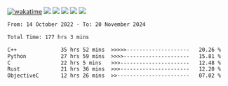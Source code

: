 [![wakatime](https://wakatime.com/badge/user/368879df-dc38-4b1a-86c4-8a2054a0e074.svg)](https://wakatime.com/@368879df-dc38-4b1a-86c4-8a2054a0e074)
<img src="https://img.shields.io/badge/Windows-0078D6?style=flat&logo=Windows&logoColor=white">
<img src="https://img.shields.io/badge/IntelliJ_IDEA-000000.svg?style=flat&logo=IntelliJ-IDEA&logoColor=white">
<img src="https://img.shields.io/badge/CLion-000000.svg?style=flat&logo=CLion&logoColor=white">
<img src="https://img.shields.io/badge/Visual_Studio_Code-007ACC?style=flat&logo=Visual-Studio-Code&logoColor=white">
<img src="https://img.shields.io/badge/Discord-5865F2?label=kano42&style=flat&logo=discord&logoColor=white">
<br>


<!--START_SECTION:waka-->

```txt
From: 14 October 2022 - To: 20 November 2024

Total Time: 177 hrs 3 mins

C++              35 hrs 52 mins  >>>>>--------------------   20.26 %
Python           27 hrs 59 mins  >>>>---------------------   15.81 %
C                22 hrs 5 mins   >>>----------------------   12.48 %
Rust             21 hrs 36 mins  >>>----------------------   12.20 %
ObjectiveC       12 hrs 26 mins  >>-----------------------   07.02 %
```

<!--END_SECTION:waka-->
